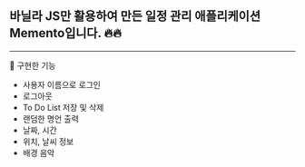 ## 바닐라 JS만 활용하여 만든 일정 관리 애플리케이션 Memento입니다. 🔥🔥

---

📖 구현한 기능

- 사용자 이름으로 로그인
- 로그아웃
- To Do List 저장 및 삭제
- 랜덤한 명언 출력
- 날짜, 시간
- 위치, 날씨 정보
- 배경 음악
